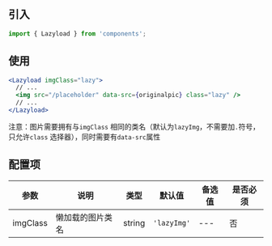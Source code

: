 
## 引入
```javascript
import { Lazyload } from 'components';
```
## 使用
```jsx
<Lazyload imgClass="lazy">
  // ...
  <img src="/placeholder" data-src={originalpic} class="lazy" />
  // ...
</Lazyload>
```

注意：图片需要拥有与`imgClass` 相同的类名（默认为`lazyImg`，不需要加`.`符号，只允许`class` 选择器），同时需要有`data-src`属性

## 配置项
| 参数 | 说明 | 类型 | 默认值 |备选值 | 是否必须 |
| --- | --- | --- | --- | --- | --- |
| imgClass | 懒加载的图片类名 | string | `'lazyImg'` | --- | 否 |
    